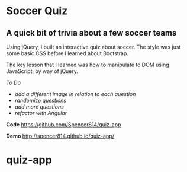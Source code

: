 Soccer Quiz
===========

A quick bit of trivia about a few soccer teams
----------------------------------------------

Using jQuery, I built an interactive quiz about soccer. The style was just some basic CSS before I learned about Bootstrap.

The key lesson that I learned was how to manipulate to DOM using JavaScript, by way of jQuery.

*To Do*
- *add a different image in relation to each question*
- *randomize questions*
- *add more questions*
- *refactor with Angular*

**Code**
https://github.com/Spencer814/quiz-app
    
**Demo**
http://spencer814.github.io/quiz-app/

# quiz-app
